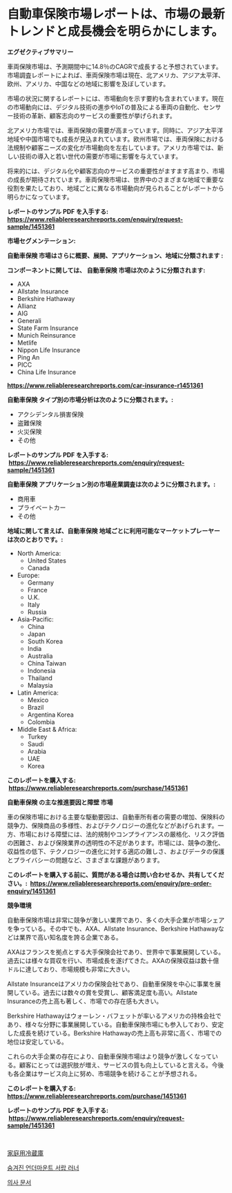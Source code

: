 <p><h1>自動車保険市場レポートは、市場の最新トレンドと成長機会を明らかにします。</h1></p><p><strong>エグゼクティブサマリー</strong></p>
<p><p>車両保険市場は、予測期間中に14.8％のCAGRで成長すると予想されています。市場調査レポートによれば、車両保険市場は現在、北アメリカ、アジア太平洋、欧州、アメリカ、中国などの地域に影響を及ぼしています。</p><p>市場の状況に関するレポートには、市場動向を示す要約も含まれています。現在の市場動向には、デジタル技術の進歩やIoTの普及による車両の自動化、センサー技術の革新、顧客志向のサービスの重要性が挙げられます。</p><p>北アメリカ市場では、車両保険の需要が高まっています。同時に、アジア太平洋地域や中国市場でも成長が見込まれています。欧州市場では、車両保険における法規制や顧客ニーズの変化が市場動向を左右しています。アメリカ市場では、新しい技術の導入と若い世代の需要が市場に影響を与えています。</p><p>将来的には、デジタル化や顧客志向のサービスの重要性がますます高まり、市場の成長が期待されています。車両保険市場は、世界中のさまざまな地域で重要な役割を果たしており、地域ごとに異なる市場動向が見られることがレポートから明らかになっています。</p></p>
<p><strong>レポートのサンプル PDF を入手する: <a href="https://www.reliableresearchreports.com/enquiry/request-sample/1451361">https://www.reliableresearchreports.com/enquiry/request-sample/1451361</a></strong></p>
<p><strong>市場セグメンテーション:</strong></p>
<p><strong> 自動車保険 市場はさらに概要、展開、アプリケーション、地域に分類されます :</strong></p>
<p><strong>コンポーネントに関しては、 自動車保険 市場は次のように分類されます: &nbsp;</strong></p>
<p><ul><li>AXA</li><li>Allstate Insurance</li><li>Berkshire Hathaway</li><li>Allianz</li><li>AIG</li><li>Generali</li><li>State Farm Insurance</li><li>Munich Reinsurance</li><li>Metlife</li><li>Nippon Life Insurance</li><li>Ping An</li><li>PICC</li><li>China Life Insurance</li></ul></p>
<p><strong><a href="https://www.reliableresearchreports.com/car-insurance-r1451361">https://www.reliableresearchreports.com/car-insurance-r1451361</a></strong></p>
<p><strong> 自動車保険 タイプ別の市場分析は次のように分類されます。:</strong></p>
<p><ul><li>アクシデンタル損害保険</li><li>盗難保険</li><li>火災保険</li><li>その他</li></ul></p>
<p><strong>レポートのサンプル PDF を入手する: &nbsp;<a href="https://www.reliableresearchreports.com/enquiry/request-sample/1451361">https://www.reliableresearchreports.com/enquiry/request-sample/1451361</a></strong></p>
<p><strong> 自動車保険 アプリケーション別の市場産業調査は次のように分類されます。:</strong></p>
<p><ul><li>商用車</li><li>プライベートカー</li><li>その他</li></ul></p>
<p><strong>地域に関して言えば、自動車保険 地域ごとに利用可能なマーケットプレーヤーは次のとおりです。:</strong></p>
<p><ul>
    <li>
        North America:
        <ul>
            <li>United States</li>
            <li>Canada</li>
        </ul>
    </li>
    <li>
        Europe:
        <ul>
            <li>Germany</li>
            <li>France</li>
            <li>U.K.</li>
            <li>Italy</li>
            <li>Russia</li>
        </ul>
    </li>
    <li>
        Asia-Pacific:
        <ul>
            <li>China</li>
            <li>Japan</li>
            <li>South Korea</li>
            <li>India</li>
            <li>Australia</li>
            <li>China Taiwan</li>
            <li>Indonesia</li>
            <li>Thailand</li>
            <li>Malaysia</li>
        </ul>
    </li>
    <li>
        Latin America:
        <ul>
            <li>Mexico</li>
            <li>Brazil</li>
            <li>Argentina Korea</li>
            <li>Colombia</li>
        </ul>
    </li>
    <li>
        Middle East & Africa:
        <ul>
            <li>Turkey</li>
            <li>Saudi</li>
            <li>Arabia</li>
            <li>UAE</li>
            <li>Korea</li>
        </ul>
    </li>
    </ul></p>
<p><strong>このレポートを購入する: &nbsp;<a href="https://www.reliableresearchreports.com/purchase/1451361">https://www.reliableresearchreports.com/purchase/1451361</a></strong></p>
<p><strong>自動車保険 の主な推進要因と障壁 市場</strong></p>
<p><p>車の保険市場における主要な駆動要因は、自動車所有者の需要の増加、保険料の競争力、保険商品の多様性、およびテクノロジーの進化などがあげられます。一方、市場における障壁には、法的規制やコンプライアンスの厳格化、リスク評価の困難さ、および保険業界の透明性の不足があります。市場には、競争の激化、収益性の低下、テクノロジーの進化に対する適応の難しさ、およびデータの保護とプライバシーの問題など、さまざまな課題があります。</p></p>
<p><strong>このレポートを購入する前に、質問がある場合は問い合わせるか、共有してください。:&nbsp; <a href="https://www.reliableresearchreports.com/enquiry/pre-order-enquiry/1451361">https://www.reliableresearchreports.com/enquiry/pre-order-enquiry/1451361</a></strong></p>
<p><strong>競争環境</strong></p>
<p><p>自動車保険市場は非常に競争が激しい業界であり、多くの大手企業が市場シェアを争っている。その中でも、AXA、Allstate Insurance、Berkshire Hathawayなどは業界で高い知名度を誇る企業である。</p><p>AXAはフランスを拠点とする大手保険会社であり、世界中で事業展開している。過去には様々な買収を行い、市場成長を遂げてきた。AXAの保険収益は数十億ドルに達しており、市場規模も非常に大きい。</p><p>Allstate Insuranceはアメリカの保険会社であり、自動車保険を中心に事業を展開している。過去には数々の賞を受賞し、顧客満足度も高い。Allstate Insuranceの売上高も著しく、市場での存在感も大きい。</p><p>Berkshire Hathawayはウォーレン・バフェットが率いるアメリカの持株会社であり、様々な分野に事業展開している。自動車保険市場にも参入しており、安定した成長を続けている。Berkshire Hathawayの売上高も非常に高く、市場での地位は安定している。</p><p>これらの大手企業の存在により、自動車保険市場はより競争が激しくなっている。顧客にとっては選択肢が増え、サービスの質も向上していると言える。今後も各企業はサービス向上に努め、市場競争を続けることが予想される。</p></p>
<p><strong>このレポートを購入する: &nbsp; <a href="https://www.reliableresearchreports.com/purchase/1451361">https://www.reliableresearchreports.com/purchase/1451361</a></strong></p>
<p><strong>レポートのサンプル PDF を入手する: &nbsp;<a href="https://www.reliableresearchreports.com/enquiry/request-sample/1451361">https://www.reliableresearchreports.com/enquiry/request-sample/1451361</a></strong><strong></strong></p>
<p>&nbsp;</p>
<p><p><a href="https://github.com/EmoryYundt1935/Market-Research-Report-List-1/blob/main/800355920878.md">家庭用冷蔵庫</a></p><p><a href="https://github.com/fernandotryO5lson96765/Market-Research-Report-List-1/blob/main/436899919372.md">숨겨진 언더마운트 서랍 러너</a></p><p><a href="https://github.com/CliftonFisher9067/Market-Research-Report-List-1/blob/main/114171519371.md">의사 문서</a></p></p>